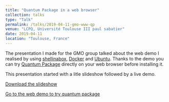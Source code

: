 ```yaml
---
title: "Quantum Package in a web browser"
collection: talks
type: "Talk"
permalink: /talks/2019-04-11-gmo-www-qp
venue: "LCPQ, Université Toulouse III paul sabatier"
date: 2019-04-11
location: "Toulouse, France"
---
```


The presentation I made for the GMO group talked about the web demo I realised by using [shellinabox](https://github.com/shellinabox/shellinabox), [Docker](https://www.docker.com) and [Ubuntu](http://www.ubuntu.com). Thanks to the demo you can try [Quantum Package](https://quantumpackage.github.io/qp2/) directly on your web browser before installing it.

This presentation started with a litle slideshow followed by a live demo.

[Download the slideshow](http://mveril.github.io/files/2019-04-11-gmo-www-qp.pdf)

[Go to the web demo to try quantum package](https://quantumpackage.github.io/qp2/page/try/)
